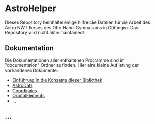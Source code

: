 # AstroHelper
Dieses Repository beinhaltet einige hilfreiche Dateien
für die Arbeit des Astro NWT Kurses des Otto-Hahn-Gymnasiums in Göttingen.
Das Repository wird nicht aktiv maintained!

## Dokumentation
Die Dokumentationen aller enthaltenen Programme sind im "documentation" Ordner zu finden.
Hier eine kleine Auflistung der vorhandenen Dokumente:

- [Einführung in die Konzepte dieser Bibliothek](./documentation/introduction.md)
- [AstroDate](./documentation/astrodate.md)
- [Coordinates](./documentation/coordinates.md)
- [OrbitalElements](./documentation/orbital_elements.md)
- ...

## ...

